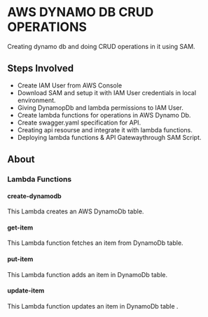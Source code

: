 # AWS DYNAMO DB CRUD OPERATIONS

Creating dynamo db and doing CRUD operations in it using SAM.

## Steps Involved
- Create IAM User from AWS Console
- Download SAM and setup it with IAM User credentials in local environment.
- Giving DynamopDb and lambda permissions to IAM User.
- Create lambda functions for operations in AWS Dynamo Db.
- Create swagger.yaml specification for API.
- Creating api resourse and integrate it with lambda functions.
- Deploying lambda functions & API Gatewaythrough SAM Script.

##  About

### Lambda Functions
#### create-dynamodb
This Lambda creates an AWS DynamoDb table.
#### get-item
This Lambda function fetches an item from DynamoDb table.
#### put-item
This Lambda function adds an item in DynamoDb table.
#### update-item
This Lambda function updates an item in DynamoDb table .